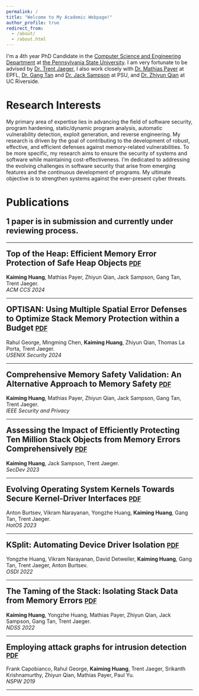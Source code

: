 ```yaml
---
permalink: /
title: "Welcome to My Academic Webpage!"
author_profile: true
redirect_from: 
  - /about/
  - /about.html
---
```


I'm a 4th year PhD Candidate in the [Computer Science and Engineering Department](https://www.eecs.psu.edu/) at [the Pennsylvania State University](https://www.psu.edu/). I am very fortunate to be advised by [Dr. Trent Jaeger](http://trentjaeger.com/), I also work closely with [Dr. Mathias Payer](https://nebelwelt.net/) at EPFL, [Dr. Gang Tan](https://www.cse.psu.edu/~gxt29/) and [Dr. Jack Sampson](https://www.cse.psu.edu/~jms1257/) at PSU, and [Dr. Zhiyun Qian](https://www.cs.ucr.edu/~zhiyunq/) at UC Riverside.

Research Interests
======
My primary area of expertise lies in advancing the field of software security, program hardening, static/dynamic program analysis, automatic vulnerability detection, exploit generation, and reverse engineering. My research is driven by the goal of contributing to the development of robust, effective, and efficient defenses against memory-related vulnerabilities. To be more specific, my research aims to ensure the security of systems and software while maintaining cost-effectiveness. I'm dedicated to addressing the evolving challenges in software security that arise from emerging features and the continuous development of programs. My ultimate objective is to strengthen systems against the ever-present cyber threats.

Publications
======
<div style="margin-bottom: 0px; margin-top: 0px;">
  <h2 style="display: inline-block; margin-left: 0px; margin-bottom: 5px; margin-top: 3px; border: none; padding: 0;">1 paper is in submission and currently under reviewing process.</h2>
</div>

---

<div style="margin-bottom: 0px; margin-top: 0px;">
  <h2 style="display: inline-block; margin-left: 0px; margin-top: 3px; border: none; padding: 0;">Top of the Heap: Efficient Memory Error Protection of Safe Heap Objects <a href="https://lightninghkm.github.io/" style="font-size: 0.8em;">PDF</a></h2>
  <p style="margin-bottom: 0px; margin-top: 0px;"><strong>Kaiming Huang</strong>, Mathias Payer, Zhiyun Qian, Jack Sampson, Gang Tan, Trent Jaeger.</p>
  <p style="margin-bottom: 5px; margin-top: 0px;"><em>ACM CCS 2024</em></p>
</div>

---

<div style="margin-bottom: 0px; margin-top: 0px;">
  <h2 style="display: inline-block; margin-left: 0px; margin-top: 3px; border: none; padding: 0;">OPTISAN: Using Multiple Spatial Error Defenses to Optimize Stack Memory Protection within a Budget <a href="https://www.usenix.org/conference/usenixsecurity24/presentation/george" style="font-size: 0.8em;">PDF</a></h2>
  <p style="margin-bottom: 0px; margin-top: 0px;">Rahul George, Mingming Chen, <strong>Kaiming Huang</strong>, Zhiyun Qian, Thomas La Porta, Trent Jaeger.</p>
  <p style="margin-bottom: 5px; margin-top: 0px;"><em>USENIX Security 2024</em></p>
</div>

---

<div style="margin-bottom: 0px; margin-top: 0px;">
  <h2 style="display: inline-block; margin-left: 0px; margin-top: 3px; border: none; padding: 0;">Comprehensive Memory Safety Validation: An Alternative Approach to Memory Safety <a href="https://www.computer.org/csdl/magazine/sp/5555/01/10491404/1VSc5I8bM1q" style="font-size: 0.8em;">PDF</a></h2>
  <p style="margin-bottom: 0px; margin-top: 0px;"><strong>Kaiming Huang</strong>, Mathias Payer, Zhiyun Qian, Jack Sampson, Gang Tan, Trent Jaeger.</p>
  <p style="margin-bottom: 5px; margin-top: 0px;"><em>IEEE Security and Privacy</em></p>
</div>

---

<div style="margin-bottom: 0px; margin-top: 0px;">
  <h2 style="display: inline-block; margin-left: 0px; margin-top: 3px; border: none; padding: 0;">Assessing the Impact of Efficiently Protecting Ten Million Stack Objects from Memory Errors Comprehensively <a href="https://ieeexplore.ieee.org/document/10305620" style="font-size: 0.8em;">PDF</a></h2>
  <p style="margin-bottom: 0px; margin-top: 0px;"><strong>Kaiming Huang</strong>, Jack Sampson, Trent Jaeger.</p>
  <p style="margin-bottom: 5px; margin-top: 0px;"><em>SecDev 2023</em></p>
</div>

---

<div style="margin-bottom: 0px; margin-top: 0px;">
  <h2 style="display: inline-block; margin-left: 0px; margin-top: 3px; border: none; padding: 0;">Evolving Operating System Kernels Towards Secure Kernel-Driver Interfaces <a href="https://dl.acm.org/doi/pdf/10.1145/3593856.3595914" style="font-size: 0.8em;">PDF</a></h2>
  <p style="margin-bottom: 0px; margin-top: 0px;">Anton Burtsev, Vikram Narayanan, Yongzhe Huang, <strong>Kaiming Huang</strong>, Gang Tan, Trent Jaeger.</p>
  <p style="margin-bottom: 5px; margin-top: 0px;"><em>HotOS 2023</em></p>
</div>

---

<div style="margin-bottom: 0px; margin-top: 0px;">
  <h2 style="display: inline-block; margin-left: 0px; margin-top: 3px; border: none; padding: 0;">KSplit: Automating Device Driver Isolation <a href="https://www.usenix.org/system/files/osdi22-huang-yongzhe.pdf" style="font-size: 0.8em;">PDF</a></h2>
  <p style="margin-bottom: 0px; margin-top: 0px;">Yongzhe Huang, Vikram Narayanan, David Detweiler, <strong>Kaiming Huang</strong>, Gang Tan, Trent Jaeger, Anton Burtsev.</p>
  <p style="margin-bottom: 5px; margin-top: 0px;"><em>OSDI 2022</em></p>
</div>

---

<div style="margin-bottom: 0px; margin-top: 0px;">
  <h2 style="display: inline-block; margin-left: 0px; margin-top: 3px; border: none; padding: 0;">The Taming of the Stack: Isolating Stack Data from Memory Errors <a href="https://www.ndss-symposium.org/wp-content/uploads/2022-60-paper.pdf" style="font-size: 0.8em;">PDF</a></h2>
  <p style="margin-bottom: 0px; margin-top: 0px;"><strong>Kaiming Huang</strong>, Yongzhe Huang, Mathias Payer, Zhiyun Qian, Jack Sampson, Gang Tan, Trent Jaeger.</p>
  <p style="margin-bottom: 5px; margin-top: 0px;"><em>NDSS 2022</em></p>
</div>

---

<div style="margin-bottom: 0px; margin-top: 0px;">
  <h2 style="display: inline-block; margin-left: 0px; margin-top: 3px; border: none; padding: 0;">Employing attack graphs for intrusion detection <a href="https://dl.acm.org/doi/pdf/10.1145/3368860.3368862" style="font-size: 0.8em;">PDF</a></h2>
  <p style="margin-bottom: 0px; margin-top: 0px;">Frank Capobianco, Rahul George, <strong>Kaiming Huang</strong>, Trent Jaeger, Srikanth Krishnamurthy, Zhiyun Qian, Mathias Payer, Paul Yu.</p>
  <p style="margin-bottom: 5px; margin-top: 0px;"><em>NSPW 2019</em></p>
</div>

---
